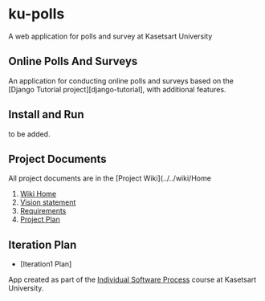 # ku-polls

A web application for polls and survey at Kasetsart University

## Online Polls And Surveys

An application for conducting online polls and surveys based
on the [Django Tutorial project][django-tutorial], with
additional features.

## Install and Run

to be added.


## Project Documents

All project documents are in the [Project Wiki](../../wiki/Home

1. [Wiki Home](../../wiki/Home)  
2. [Vision statement](../../wiki/Vision-Statement)
3. [Requirements](../../wiki/Requirements)
4. [Project Plan](../../wiki/Development%20Plan)

## Iteration Plan

* [Iteration1 Plan]



App created as part of the [Individual Software Process](
https://cpske.github.io/ISP) course at Kasetsart University.



